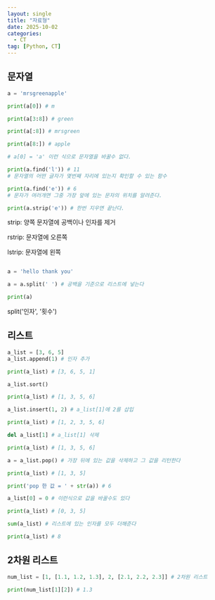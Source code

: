 ```yaml
---
layout: single
title: "자료형"
date: 2025-10-02
categories:
  - CT
tag: [Python, CT]
---
```


## 문자열

```python
a = 'mrsgreenapple'

print(a[0]) # m

print(a[3:8]) # green

print(a[:8]) # mrsgreen

print(a[8:]) # apple

# a[0] = 'a' 이런 식으로 문자열을 바꿀수 없다.

print(a.find('l')) # 11
# 문자열의 어떤 글자가 몇번째 자리에 있는지 확인할 수 있는 함수

print(a.find('e')) # 6
# 문자가 여러개면 그중 가장 앞에 있는 문자의 위치를 알려준다.

print(a.strip('e')) # 한번 지우면 끝난다.


```


strip: 양쪽 문자열에 공백이나 인자를 제거

rstrip: 문자열에 오른쪽

lstrip: 문자열에 왼쪽

```python

a = 'hello thank you'

a = a.split(' ') # 공백을 기준으로 리스트에 넣는다

print(a)

```

split('인자', '횟수')


## 리스트

```python
a_list = [3, 6, 5]
a_list.append(1) # 인자 추가

print(a_list) # [3, 6, 5, 1]

a_list.sort()

print(a_list) # [1, 3, 5, 6]

a_list.insert(1, 2) # a_list[1]에 2를 삽입

print(a_list) # [1, 2, 3, 5, 6]

del a_list[1] # a_list[1] 삭제

print(a_list) # [1, 3, 5, 6]

a = a_list.pop() # 가장 뒤에 있는 값을 삭제하고 그 값을 리턴한다

print(a_list) # [1, 3, 5]

print('pop 한 값 = ' + str(a)) # 6

a_list[0] = 0 # 이런식으로 값을 바꿀수도 있다

print(a_list) # [0, 3, 5] 

sum(a_list) # 리스트에 있는 인자를 모두 더해준다

print(a_list) # 8
```

## 2차원 리스트

```python
num_list = [1, [1.1, 1.2, 1.3], 2, [2.1, 2.2, 2.3]] # 2차원 리스트

print(num_list[1][2]) # 1.3

```





